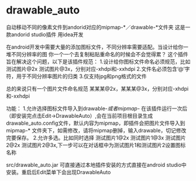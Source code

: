 # drawable_auto
自动移动不同的像素文件到andorid对应的mipmap-*／drawable-*文件夹
这是一款andorid studio插件 用idea开发

在android开发中需要大量的添加图标文件，不同分辨率需要适配。当设计给你一堆不同分辨率的图 你一个一个去复制粘贴重命名的时候会不会觉得累？
这个插件旨在解决这个问题，以下是该插件规范：
1.设计给你图标文件命名必须规范，比如 测试图片@2x 测试图片@3x，分别对应-xhdpi和-xxhdpi
2.文件名必须包含‘@’字符，用于不同分辨率图片的归类
3.仅支持jpg和png格式的文件

总的来说只有一个图片文件命名规范 某某某@2x，某某某@3x，分别对应-xhdpi和-xxhdpi

功能：
1.允许选择图标文件导入到drawable-*或者mipmap-*
在该插件运行一次后（即安装完点击Edit->DrawableAuto）,会在当前项目根目录生成drawable_auto.config文件，默认内容为mipmap，即插件会把图片文件导入到mipmap-*
文件夹下，如需修改，请将mipmap删掉，输入drawable，切记修改完要保存。
2.允许多选。比如同时选择 测试图片1@2x 测试图片1@3x 测试图片2@2x 测试图片2@3x,下一步可以在对话框中为测试图片1和测试图片2设置图标名称

src/drawable_auto.jar 可直接通过本地插件安装的方式直接在android studio中安装。重启后Edit菜单下会出现DrawableAuto

